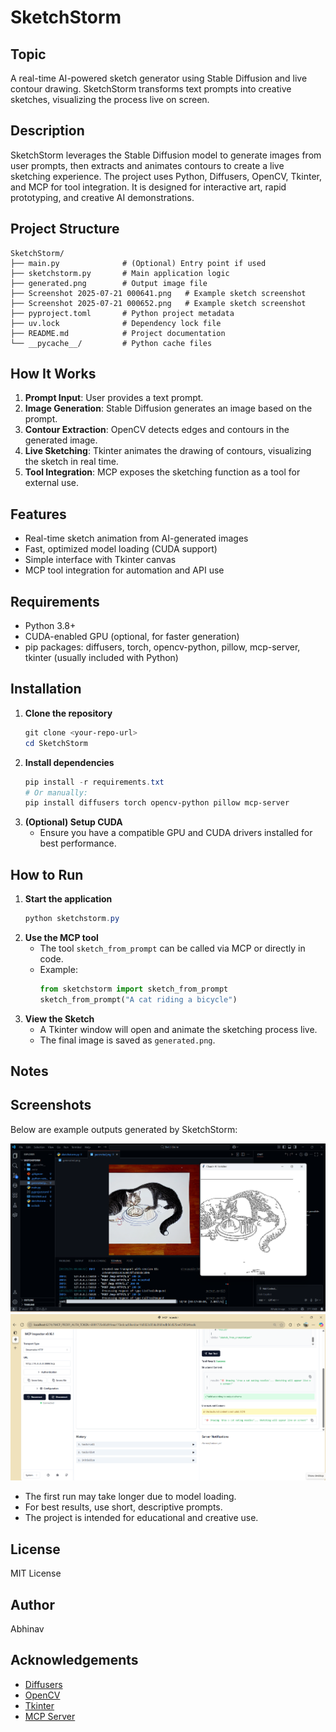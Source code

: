 # SketchStorm

## Topic
A real-time AI-powered sketch generator using Stable Diffusion and live contour drawing. SketchStorm transforms text prompts into creative sketches, visualizing the process live on screen.

## Description
SketchStorm leverages the Stable Diffusion model to generate images from user prompts, then extracts and animates contours to create a live sketching experience. The project uses Python, Diffusers, OpenCV, Tkinter, and MCP for tool integration. It is designed for interactive art, rapid prototyping, and creative AI demonstrations.

## Project Structure
```
SketchStorm/
├── main.py              # (Optional) Entry point if used
├── sketchstorm.py       # Main application logic
├── generated.png        # Output image file
├── Screenshot 2025-07-21 000641.png   # Example sketch screenshot
├── Screenshot 2025-07-21 000652.png   # Example sketch screenshot
├── pyproject.toml       # Python project metadata
├── uv.lock              # Dependency lock file
├── README.md            # Project documentation
└── __pycache__/         # Python cache files
```

## How It Works
1. **Prompt Input**: User provides a text prompt.
2. **Image Generation**: Stable Diffusion generates an image based on the prompt.
3. **Contour Extraction**: OpenCV detects edges and contours in the generated image.
4. **Live Sketching**: Tkinter animates the drawing of contours, visualizing the sketch in real time.
5. **Tool Integration**: MCP exposes the sketching function as a tool for external use.

## Features
- Real-time sketch animation from AI-generated images
- Fast, optimized model loading (CUDA support)
- Simple interface with Tkinter canvas
- MCP tool integration for automation and API use

## Requirements
- Python 3.8+
- CUDA-enabled GPU (optional, for faster generation)
- pip packages: diffusers, torch, opencv-python, pillow, mcp-server, tkinter (usually included with Python)

## Installation
1. **Clone the repository**
   ```powershell
   git clone <your-repo-url>
   cd SketchStorm
   ```
2. **Install dependencies**
   ```powershell
   pip install -r requirements.txt
   # Or manually:
   pip install diffusers torch opencv-python pillow mcp-server
   ```
3. **(Optional) Setup CUDA**
   - Ensure you have a compatible GPU and CUDA drivers installed for best performance.

## How to Run
1. **Start the application**
   ```powershell
   python sketchstorm.py
   ```
2. **Use the MCP tool**
   - The tool `sketch_from_prompt` can be called via MCP or directly in code.
   - Example:
     ```python
     from sketchstorm import sketch_from_prompt
     sketch_from_prompt("A cat riding a bicycle")
     ```
3. **View the Sketch**
   - A Tkinter window will open and animate the sketching process live.
   - The final image is saved as `generated.png`.

## Notes

## Screenshots

Below are example outputs generated by SketchStorm:

![Sketch Example 1](Screenshot%202025-07-21%20000641.png)
![Sketch Example 2](Screenshot%202025-07-21%20000652.png)

- The first run may take longer due to model loading.
- For best results, use short, descriptive prompts.
- The project is intended for educational and creative use.

## License
MIT License

## Author
Abhinav

## Acknowledgements
- [Diffusers](https://github.com/huggingface/diffusers)
- [OpenCV](https://opencv.org/)
- [Tkinter](https://docs.python.org/3/library/tkinter.html)
- [MCP Server](https://github.com/modelcontext/mcp-server)
